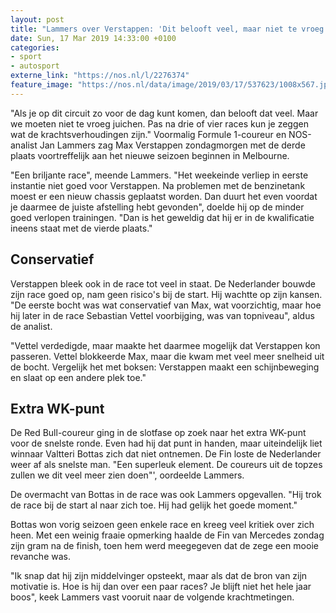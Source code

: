 ```yaml
---
layout: post
title: "Lammers over Verstappen: 'Dit belooft veel, maar niet te vroeg juichen'"
date: Sun, 17 Mar 2019 14:33:00 +0100
categories: 
- sport 
- autosport 
externe_link: "https://nos.nl/l/2276374"
feature_image: "https://nos.nl/data/image/2019/03/17/537623/1008x567.jpg"
---
```


<p>"Als je op dit circuit zo voor de dag kunt komen, dan belooft dat veel. Maar we moeten niet te vroeg juichen. Pas na drie of vier races kun je zeggen wat de krachtsverhoudingen zijn." Voormalig Formule 1-coureur en NOS-analist Jan Lammers zag Max Verstappen zondagmorgen met de derde plaats voortreffelijk aan het nieuwe seizoen beginnen in Melbourne.</p>
<p>"Een briljante race", meende Lammers. "Het weekeinde verliep in eerste instantie niet goed voor Verstappen. Na problemen met de benzinetank moest er een nieuw chassis geplaatst worden. Dan duurt het even voordat je daarmee de juiste afstelling hebt gevonden", doelde hij op de minder goed verlopen trainingen. "Dan is het geweldig dat hij er in de kwalificatie ineens staat met de vierde plaats."</p>
<h2>Conservatief</h2>
<p>Verstappen bleek ook in de race tot veel in staat. De Nederlander bouwde zijn race goed op, nam geen risico's bij de start. Hij wachtte op zijn kansen. "De eerste bocht was wat conservatief van Max, wat voorzichtig, maar hoe hij later in de race Sebastian Vettel voorbijging, was van topniveau", aldus de analist.</p>
<p>"Vettel verdedigde, maar maakte het daarmee mogelijk dat Verstappen kon passeren. Vettel blokkeerde Max, maar die kwam met veel meer snelheid uit de bocht. Vergelijk het met boksen: Verstappen maakt een schijnbeweging en slaat op een andere plek toe."</p>
<h2>Extra WK-punt</h2>
<p>De Red Bull-coureur ging in de slotfase op zoek naar het extra WK-punt voor de snelste ronde. Even had hij dat punt in handen, maar uiteindelijk liet winnaar Valtteri Bottas zich dat niet ontnemen. De Fin loste de Nederlander weer af als snelste man. "Een superleuk element. De coureurs uit de topzes zullen we dit veel meer zien doen"', oordeelde Lammers.</p>
<p>De overmacht van Bottas in de race was ook Lammers opgevallen. "Hij trok de race bij de start al naar zich toe. Hij had gelijk het goede moment."</p>
<p>Bottas won vorig seizoen geen enkele race en kreeg veel kritiek over zich heen. Met een weinig fraaie opmerking haalde de Fin van Mercedes zondag zijn gram na de finish, toen hem werd meegegeven dat de zege een mooie revanche was.</p>
<p>"Ik snap dat hij zijn middelvinger opsteekt, maar als dat de bron van zijn motivatie is. Hoe is hij dan over een paar races? Je blijft niet het hele jaar boos", keek Lammers vast vooruit naar de volgende krachtmetingen.</p>
